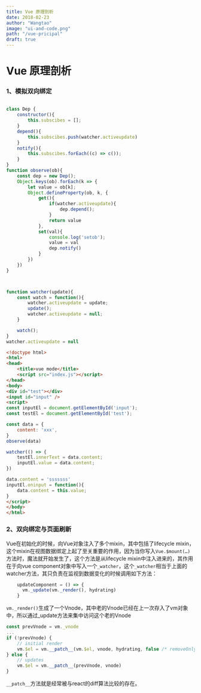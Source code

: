 ```yaml
---
title: Vue 原理剖析
date: 2018-02-23
author: "Wangtao"
image: "ui-and-code.png"
path: "/vue-pricipal"
draft: true
---
```


# Vue 原理剖析

### 1、模拟双向绑定

```javascript

class Dep {
    constructor(){
        this.subscibes = [];
    }
    depend(){
        this.subscibes.push(watcher.activeupdate)
    }
    notify(){
        this.subscibes.forEach((c) => c());
    }
}
function observe(ob){
    const dep = new Dep();
    Object.keys(ob).forEach(k => {
        let value = ob[k];
        Object.defineProperty(ob, k, {
            get(){
                if(watcher.activeupdate){
                    dep.depend();
                }
                return value
            },
            set(val){
                console.log('setob');
                value = val
                dep.notify()
            }
        })
    })
}



function watcher(update){
    const watch = function(){
        watcher.activeupdate = update;
        update();
        watcher.activeupdate = null;
    }

    watch();
}
watcher.activeupdate = null
```

```html
<!doctype html>
<html>
<head>
    <title>vue mode</title>
    <script src="index.js"></script>
</head>
<body>
<div id="test"></div>
<input id="input" />
<script>
const inputEl = document.getElementById('input');
const testEl = document.getElementById('test');

const data = {
    content: 'xxx',
}
observe(data)

watcher(() => {
    testEl.innerText = data.content;
    inputEl.value = data.content;
})

data.content = 'sssssss'
inputEl.oninput = function(){
    data.content = this.value;
}
</script>
</body>
</html>
```

### 2、双向绑定与页面刷新

Vue在初始化的时候，向Vue对象注入了多个mixin，其中包括了lifecycle mixin，这个mixin在视图数据绑定上起了至关重要的作用，因为当你写入`Vue.$mount(…)`方法时，魔法就开始发生了，这个方法是从lifecycle mixin中注入进来的，其作用在于向vue component对象中写入一个`_watcher`，这个`_watcher`相当于上面的watcher方法，其只负责在监视到数据变化的时候调用如下方法：

```javascript
    updateComponent = () => {
      vm._update(vm._render(), hydrating)
    }
```

`vm._render()`生成了一个Vnode，其中老的Vnode已经在上一次存入了vm对象中，所以通过_update方法来集中访问这个老的Vnode

```javascript
const prevVnode = vm._vnode
...
if (!prevVnode) {
	// initial render
	vm.$el = vm.__patch__(vm.$el, vnode, hydrating, false /* removeOnly */)
} else {
	// updates
	vm.$el = vm.__patch__(prevVnode, vnode)
}
```

`__patch__`方法就是经常被与react的diff算法比较的存在。